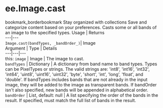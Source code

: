  
#  ee.Image.cast
bookmark_borderbookmark Stay organized with collections  Save and categorize content based on your preferences.
Casts some or all bands of an image to the specified types.
Usage | Returns  
---|---  
`Image.cast(bandTypes, _bandOrder_)`|  Image  
Argument | Type | Details  
---|---|---  
this: `image` | Image | The image to cast.  
`bandTypes` | Dictionary | A dictionary from band name to band types. Types can be PixelTypes or strings. The valid strings are: 'int8', 'int16', 'int32', 'int64', 'uint8', 'uint16', 'uint32', 'byte', 'short', 'int', 'long', 'float', and 'double'. If bandTypes includes bands that are not already in the input image, they will be added to the image as transparent bands. If bandOrder isn't also specified, new bands will be appended in alphabetical order.  
`bandOrder` | List, default: null | A list specifying the order of the bands in the result. If specified, must match the full list of bands in the result.  
